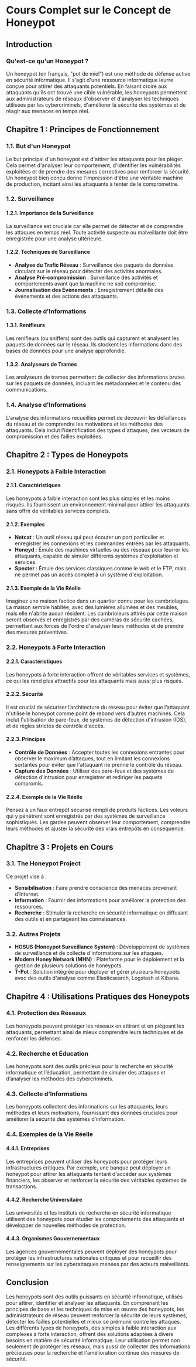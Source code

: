 # Cours Complet sur le Concept de Honeypot

## Introduction

### Qu'est-ce qu'un Honeypot ?

Un honeypot (en français, "pot de miel") est une méthode de défense active en sécurité informatique. Il s'agit d'une ressource informatique leurre conçue pour attirer des attaquants potentiels. En faisant croire aux attaquants qu'ils ont trouvé une cible vulnérable, les honeypots permettent aux administrateurs de réseaux d'observer et d'analyser les techniques utilisées par les cybercriminels, d'améliorer la sécurité des systèmes et de réagir aux menaces en temps réel.

## Chapitre 1 : Principes de Fonctionnement

### 1.1. But d'un Honeypot

Le but principal d'un honeypot est d'attirer les attaquants pour les piéger. Cela permet d'analyser leur comportement, d'identifier les vulnérabilités exploitées et de prendre des mesures correctives pour renforcer la sécurité. Un honeypot bien conçu donne l'impression d'être une véritable machine de production, incitant ainsi les attaquants à tenter de le compromettre.

### 1.2. Surveillance

#### 1.2.1. Importance de la Surveillance

La surveillance est cruciale car elle permet de détecter et de comprendre les attaques en temps réel. Toute activité suspecte ou malveillante doit être enregistrée pour une analyse ultérieure.

#### 1.2.2. Techniques de Surveillance

- **Analyse du Trafic Réseau** : Surveillance des paquets de données circulant sur le réseau pour détecter des activités anormales.
- **Analyse Pré-compromission** : Surveillance des activités et comportements avant que la machine ne soit compromise.
- **Journalisation des Événements** : Enregistrement détaillé des événements et des actions des attaquants.

### 1.3. Collecte d'Informations

#### 1.3.1. Renifleurs

Les renifleurs (ou sniffers) sont des outils qui capturent et analysent les paquets de données sur le réseau. Ils stockent les informations dans des bases de données pour une analyse approfondie.

#### 1.3.2. Analyseurs de Trames

Les analyseurs de trames permettent de collecter des informations brutes sur les paquets de données, incluant les métadonnées et le contenu des communications.

### 1.4. Analyse d'Informations

L'analyse des informations recueillies permet de découvrir les défaillances du réseau et de comprendre les motivations et les méthodes des attaquants. Cela inclut l'identification des types d'attaques, des vecteurs de compromission et des failles exploitées.

## Chapitre 2 : Types de Honeypots

### 2.1. Honeypots à Faible Interaction

#### 2.1.1. Caractéristiques

Les honeypots à faible interaction sont les plus simples et les moins risqués. Ils fournissent un environnement minimal pour attirer les attaquants sans offrir de véritables services complets.

#### 2.1.2. Exemples

- **Netcat** : Un outil réseau qui peut écouter un port particulier et enregistrer les connexions et les commandes entrées par les attaquants.
- **Honeyd** : Émule des machines virtuelles ou des réseaux pour leurrer les attaquants, capable de simuler différents systèmes d'exploitation et services.
- **Specter** : Émule des services classiques comme le web et le FTP, mais ne permet pas un accès complet à un système d'exploitation.

#### 2.1.3. Exemple de la Vie Réelle

Imaginez une maison factice dans un quartier connu pour les cambriolages. La maison semble habitée, avec des lumières allumées et des meubles, mais elle n'abrite aucun résident. Les cambrioleurs attirés par cette maison seront observés et enregistrés par des caméras de sécurité cachées, permettant aux forces de l'ordre d'analyser leurs méthodes et de prendre des mesures préventives.

### 2.2. Honeypots à Forte Interaction

#### 2.2.1. Caractéristiques

Les honeypots à forte interaction offrent de véritables services et systèmes, ce qui les rend plus attractifs pour les attaquants mais aussi plus risqués.

#### 2.2.2. Sécurité

Il est crucial de sécuriser l’architecture du réseau pour éviter que l’attaquant n'utilise le honeypot comme point de rebond vers d’autres machines. Cela inclut l'utilisation de pare-feux, de systèmes de détection d'intrusion (IDS), et de règles strictes de contrôle d'accès.

#### 2.2.3. Principes

- **Contrôle de Données** : Accepter toutes les connexions entrantes pour observer le maximum d’attaques, tout en limitant les connexions sortantes pour éviter que l'attaquant ne prenne le contrôle du réseau.
- **Capture des Données** : Utiliser des pare-feux et des systèmes de détection d'intrusion pour enregistrer et rediriger les paquets compromis.

#### 2.2.4. Exemple de la Vie Réelle

Pensez à un faux entrepôt sécurisé rempli de produits factices. Les voleurs qui y pénètrent sont enregistrés par des systèmes de surveillance sophistiqués. Les gardes peuvent observer leur comportement, comprendre leurs méthodes et ajuster la sécurité des vrais entrepôts en conséquence.

## Chapitre 3 : Projets en Cours

### 3.1. The Honeypot Project

Ce projet vise à :

- **Sensibilisation** : Faire prendre conscience des menaces provenant d’Internet.
- **Information** : Fournir des informations pour améliorer la protection des ressources.
- **Recherche** : Stimuler la recherche en sécurité informatique en diffusant des outils et en partageant les connaissances.

### 3.2. Autres Projets

- **HOSUS (Honeypot Surveillance System)** : Développement de systèmes de surveillance et de collecte d'informations sur les attaques.
- **Modern Honey Network (MHN)** : Plateforme pour le déploiement et la gestion de plusieurs solutions de honeypots.
- **T-Pot** : Solution intégrée pour déployer et gérer plusieurs honeypots avec des outils d'analyse comme Elasticsearch, Logstash et Kibana.

## Chapitre 4 : Utilisations Pratiques des Honeypots

### 4.1. Protection des Réseaux

Les honeypots peuvent protéger les réseaux en attirant et en piégeant les attaquants, permettant ainsi de mieux comprendre leurs techniques et de renforcer les défenses.

### 4.2. Recherche et Éducation

Les honeypots sont des outils précieux pour la recherche en sécurité informatique et l’éducation, permettant de simuler des attaques et d’analyser les méthodes des cybercriminels.

### 4.3. Collecte d'Informations

Les honeypots collectent des informations sur les attaquants, leurs méthodes et leurs motivations, fournissant des données cruciales pour améliorer la sécurité des systèmes d’information.

### 4.4. Exemples de la Vie Réelle

#### 4.4.1. Entreprises

Les entreprises peuvent utiliser des honeypots pour protéger leurs infrastructures critiques. Par exemple, une banque peut déployer un honeypot pour attirer les attaquants tentant d'accéder aux systèmes financiers, les observer et renforcer la sécurité des véritables systèmes de transactions.

#### 4.4.2. Recherche Universitaire

Les universités et les instituts de recherche en sécurité informatique utilisent des honeypots pour étudier les comportements des attaquants et développer de nouvelles méthodes de protection.

#### 4.4.3. Organismes Gouvernementaux

Les agences gouvernementales peuvent déployer des honeypots pour protéger les infrastructures nationales critiques et pour recueillir des renseignements sur les cyberattaques menées par des acteurs malveillants.

## Conclusion

Les honeypots sont des outils puissants en sécurité informatique, utilisés pour attirer, identifier et analyser les attaquants. En comprenant les principes de base et les techniques de mise en œuvre des honeypots, les administrateurs de réseau peuvent renforcer la sécurité de leurs systèmes, détecter les failles potentielles et mieux se prémunir contre les attaques. Les différents types de honeypots, des simples à faible interaction aux complexes à forte interaction, offrent des solutions adaptées à divers besoins en matière de sécurité informatique. Leur utilisation permet non seulement de protéger les réseaux, mais aussi de collecter des informations précieuses pour la recherche et l'amélioration continue des mesures de sécurité.
